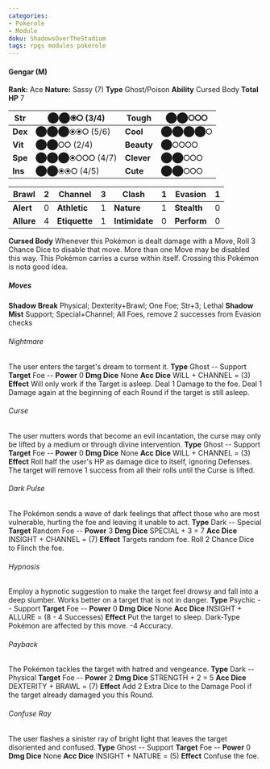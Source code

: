 ```yaml
---
categories:
- Pokerole
- Module
doku: ShadowsOverTheStadium
tags: rpgs modules pokerole
---
```

#### Gengar (M)

**Rank:** Ace
**Nature:** Sassy (7)
**Type** Ghost/Poison
**Ability** Cursed Body
**Total HP** 7

| **Str** | ⬤⬤⦿⭘ (3/4) | **Tough** |  ⬤⬤⭘⭘⭘
|---------|---------------|-----------|--------
| **Dex** | ⬤⬤⬤⦿⦿⭘ (5/6) | **Cool** |  ⬤⬤⬤⬤⭘
| **Vit** | ⬤⬤⭘⭘ (2/4) | **Beauty** |  ⬤⭘⭘⭘⭘
| **Spe** | ⬤⬤⬤⦿⭘⭘⭘ (4/7) | **Clever** |  ⬤⬤⭘⭘⭘
| **Ins** | ⬤⬤⦿⦿⭘ (4/5) | **Cute** |  ⬤⬤⭘⭘⭘

| **Brawl** |  2 | **Channel** | 3 | **Clash** |  1 | **Evasion** | 1
|-----------|----|-------------|---|-----------|----|-------------|---
| **Alert** |  0 | **Athletic** | 1 | **Nature** | 1 | **Stealth** | 0
| **Allure** | 4 | **Etiquette** | 1 | **Intimidate** | 0 | **Perform** | 0

**Cursed Body** Whenever this Pokémon is dealt damage with a Move, Roll 3 Chance Dice to disable that move. More than one Move may be disabled this way.
This Pokémon carries a curse within itself. Crossing this Pokémon is nota good idea.

##### Moves

**Shadow Break** Physical; Dexterity+Brawl; One Foe; Str+3; Lethal
**Shadow Mist** Support; Special+Channel; All Foes, remove 2 successes from Evasion checks

###### Nightmare
The user enters the target's dream to torment it.
**Type** Ghost -- Support
**Target** Foe -- **Power** 0
**Dmg Dice** None
**Acc Dice** WILL + CHANNEL = (3)
**Effect** Will only work if the Target is asleep. Deal 1 Damage to the foe. Deal 1 Damage again at the beginning of each Round if the target is still asleep.

###### Curse
The user mutters words that become an evil incantation, the curse may only be lifted by a medium or through divine intervention.
**Type** Ghost -- Support
**Target** Foe -- **Power** 0
**Dmg Dice** None
**Acc Dice** WILL + CHANNEL = (3)
**Effect** Roll half the user's HP as damage dice to itself, ignoring Defenses. The target will remove 1 success from all their rolls until the Curse is lifted.

###### Dark Pulse
The Pokémon sends a wave of dark feelings that affect those who are most vulnerable, hurting the foe and leaving it unable to act.
**Type** Dark -- Special
**Target** Random Foe -- **Power** 3
**Dmg Dice** SPECIAL + 3 = 7
**Acc Dice** INSIGHT + CHANNEL = (7)
**Effect** Targets random foe. Roll 2 Chance Dice to Flinch the foe.

###### Hypnosis
Employ a hypnotic suggestion to make the target feel drowsy and fall into a deep slumber. Works better on a target that is not in danger.
**Type** Psychic -- Support
**Target** Foe -- **Power** 0
**Dmg Dice** None
**Acc Dice** INSIGHT + ALLURE = (8 - 4 Successes)
**Effect** Put the target to sleep. Dark-Type Pokémon are affected by this move. -4 Accuracy.

###### Payback
The Pokémon tackles the target with hatred and vengeance.
**Type** Dark -- Physical
**Target** Foe -- **Power** 2
**Dmg Dice** STRENGTH + 2 = 5
**Acc Dice** DEXTERITY + BRAWL = (7)
**Effect** Add 2 Extra Dice to the Damage Pool if the target already damaged you this Round.

###### Confuse Ray
The user flashes a sinister ray of bright light that leaves the target disoriented and confused.
**Type** Ghost -- Support
**Target** Foe -- **Power** 0
**Dmg Dice** None
**Acc Dice** INSIGHT + NATURE = (5)
**Effect** Confuse the foe.